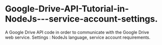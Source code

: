 # Google-Drive-API-Tutorial-in-NodeJs---service-account-settings.
A  Google Drive API code in order to communicate with the Google Drive web service. Settings : NodeJs language, service account  requirements.
